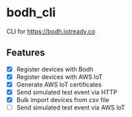 # bodh_cli

CLI for https://bodh.iotready.co

## Features

- [x] Register devices with Bodh
- [x] Register devices with AWS IoT
- [x] Generate AWS IoT certificates
- [x] Send simulated test event via HTTP
- [x] Bulk import devices from csv file
- [ ] Send simulated test event via AWS IoT
